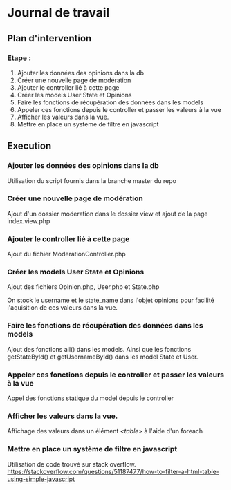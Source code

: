 # Journal de travail

## Plan d'intervention

### Etape :

1. Ajouter les données des opinions dans la db 
2. Créer une nouvelle page de modération
3. Ajouter le controller lié à cette page
4. Créer les models User State et Opinions
5. Faire les fonctions de récupération des données dans les models
6. Appeler ces fonctions depuis le controller et passer les valeurs à la vue
7. Afficher les valeurs dans la vue.
8. Mettre en place un système de filtre en javascript

## Execution

### Ajouter les données des opinions dans la db 

Utilisation du script fournis dans la branche master du repo

### Créer une nouvelle page de modération

Ajout d'un dossier moderation dans le dossier view et ajout de la page index.view.php

### Ajouter le controller lié à cette page

Ajout du fichier ModerationController.php

### Créer les models User State et Opinions

Ajout des fichiers Opinion.php, User.php et State.php

On stock le username et le state_name dans l'objet opinions pour facilité l'aquisition de ces valeurs dans la vue.

### Faire les fonctions de récupération des données dans les models

Ajout des fonctions all() dans les models. Ainsi que les fonctions getStateById() et getUsernameById() dans les model State et User.

### Appeler ces fonctions depuis le controller et passer les valeurs à la vue

Appel des fonctions statique du model depuis le controller

### Afficher les valeurs dans la vue.

Affichage des valeurs dans un élément  *\<table>* à l'aide d'un foreach

### Mettre en place un système de filtre en javascript

Utilisation de code trouvé sur stack overflow. 
https://stackoverflow.com/questions/51187477/how-to-filter-a-html-table-using-simple-javascript